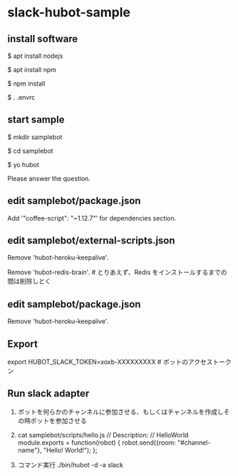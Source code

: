 # slack-hubot-sample

## install software

$ apt install nodejs

$ apt install npm

$ npm install

$ . .envrc

## start sample

$ mkdir samplebot

$ cd samplebot

$ yo hubot

Please answer the question.

## edit samplebot/package.json

Add '"coffee-script": "~1.12.7"' for dependencies section.

## edit samplebot/external-scripts.json

Remove 'hubot-heroku-keepalive'.

Remove 'hubot-redis-brain'.    # とりあえず、Redis をインストールするまでの間は削除しとく

## edit samplebot/package.json

Remove 'hubot-heroku-keepalive'.

## Export

export HUBOT_SLACK_TOKEN=xoxb-XXXXXXXXX    # ボットのアクセストークン

## Run slack adapter

1. ボットを何らかのチャンネルに参加させる、もしくはチャンネルを作成しその時ボットを参加させる

2. cat samplebot/scripts/hello.js
// Description:
//   HelloWorld
module.exports = function(robot) {
        robot.send({room: "#channel-name"}, "Hello! World!");
};

3. コマンド実行
./bin/hubot -d -a slack

